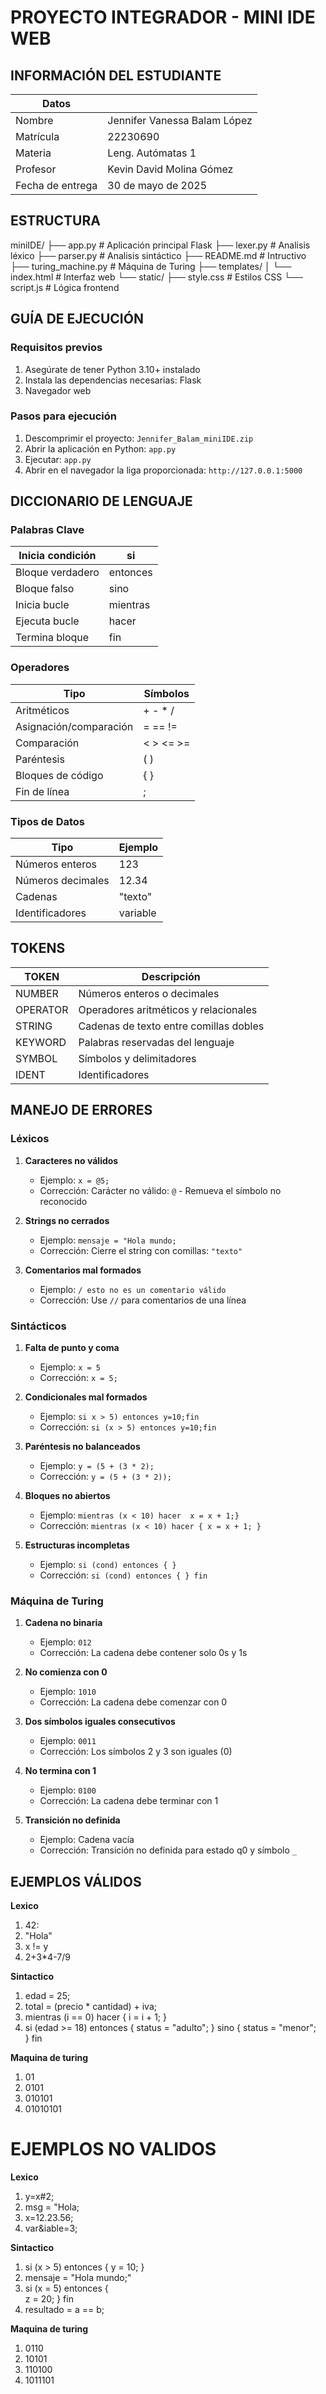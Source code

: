 # PROYECTO INTEGRADOR - MINI IDE WEB   

## INFORMACIÓN DEL ESTUDIANTE  


| **Datos**       |                                    |
|-----------------|------------------------------------|
| Nombre          | Jennifer Vanessa Balam López       |
| Matrícula       | 22230690                           |
| Materia         | Leng. Autómatas 1                  |
| Profesor        | Kevin David Molina Gómez           |
| Fecha de entrega| 30 de mayo de 2025                 |


## ESTRUCTURA 

miniIDE/
├── app.py # Aplicación principal Flask
├── lexer.py # Analisis léxico
├── parser.py # Analisis sintáctico
├── README.md # Intructivo
├── turing_machine.py # Máquina de Turing
├── templates/
│ └── index.html # Interfaz web
└── static/
├── style.css # Estilos CSS
└── script.js # Lógica frontend


## GUÍA DE EJECUCIÓN  

### Requisitos previos
1. Asegúrate de tener Python 3.10+ instalado
2. Instala las dependencias necesarias: Flask 
3. Navegador web 

### Pasos para ejecución 
1. Descomprimir el proyecto: `Jennifer_Balam_miniIDE.zip`
2. Abrir la aplicación en Python: `app.py`
3. Ejecutar: `app.py`
4. Abrir en el navegador la liga proporcionada: `http://127.0.0.1:5000`

## DICCIONARIO DE LENGUAJE 

### Palabras Clave

| Inicia condición      | si          |
|-----------------------|-------------|
| Bloque verdadero      | entonces    |
| Bloque falso          | sino        |
| Inicia bucle          | mientras    |
| Ejecuta bucle         | hacer       |
| Termina bloque        | fin         |

### Operadores

| Tipo                     | Símbolos               |
|--------------------------|------------------------|
| Aritméticos              | + - * /                |
| Asignación/comparación   | = == !=                |
| Comparación              | < > <= >=              |
| Paréntesis               | ( )                    |
| Bloques de código        | { }                    |
| Fin de línea             | ;                      |

### Tipos de Datos

| Tipo                    | Ejemplo                 |
|-------------------------|-------------------------|
| Números enteros         | 123                     |
| Números decimales       | 12.34                   |
| Cadenas                 | "texto"                 |
| Identificadores         | variable                |

## TOKENS

| **TOKEN** | **Descripción**                                             |
|----------|-------------------------------------------------------------|
| NUMBER   | Números enteros o decimales                                 |
| OPERATOR | Operadores aritméticos y relacionales                       |
| STRING   | Cadenas de texto entre comillas dobles                      |
| KEYWORD  | Palabras reservadas del lenguaje                            |
| SYMBOL   | Símbolos y delimitadores                                    |
| IDENT    | Identificadores                                             |

## MANEJO DE ERRORES 

### Léxicos

1. **Caracteres no válidos**  
   - Ejemplo: `x = @5;`  
   - Corrección: Carácter no válido: `@` - Remueva el símbolo no reconocido

2. **Strings no cerrados**  
   - Ejemplo: `mensaje = "Hola mundo;`  
   - Corrección: Cierre el string con comillas: `"texto"`

3. **Comentarios mal formados**  
   - Ejemplo: `/ esto no es un comentario válido`  
   - Corrección: Use `//` para comentarios de una línea

### Sintácticos

1. **Falta de punto y coma**  
   - Ejemplo: `x = 5`  
   - Corrección: `x = 5;`

2. **Condicionales mal formados**  
   - Ejemplo: `si x > 5) entonces y=10;fin`  
   - Corrección: `si (x > 5) entonces y=10;fin`

3. **Paréntesis no balanceados**  
   - Ejemplo: `y = (5 + (3 * 2);`  
   - Corrección: `y = (5 + (3 * 2));`

4. **Bloques no abiertos**  
   - Ejemplo: `mientras (x < 10) hacer  x = x + 1;}`  
   - Corrección: `mientras (x < 10) hacer { x = x + 1; }`

5. **Estructuras incompletas**  
   - Ejemplo: `si (cond) entonces { }`  
   - Corrección: `si (cond) entonces { } fin`

### Máquina de Turing

1. **Cadena no binaria**  
   - Ejemplo: `012`  
   - Corrección: La cadena debe contener solo 0s y 1s

2. **No comienza con 0**  
   - Ejemplo: `1010`  
   - Corrección: La cadena debe comenzar con 0

3. **Dos símbolos iguales consecutivos**  
   - Ejemplo: `0011`  
   - Corrección: Los símbolos 2 y 3 son iguales (0)

4. **No termina con 1**  
   - Ejemplo: `0100`  
   - Corrección: La cadena debe terminar con 1

5. **Transición no definida**  
   - Ejemplo: Cadena vacía  
   - Corrección: Transición no definida para estado q0 y símbolo `_`

## EJEMPLOS VÁLIDOS

**Lexico**
1. 42:
2. "Hola"
3. x != y
4. 2+3*4-7/9

**Sintactico**
1. edad = 25;
2. total = (precio * cantidad) + iva;
3. mientras (i == 0) hacer {
    i = i + 1;
}
4. si (edad >= 18) entonces {
    status = "adulto"; 
} sino {
    status = "menor";  
} fin

**Maquina de turing**
1. 01
2. 0101
3. 010101
4. 01010101


# EJEMPLOS NO VALIDOS
**Lexico**
1. y=x#2;
2. msg = "Hola;
3. x=12.23.56;
4. var&iable=3;

**Sintactico**
1. si (x > 5) entonces {
    y = 10;
}  
2. mensaje = "Hola mundo;"
3. si (x = 5) entonces {  
    z = 20;
} fin
4. resultado = a == b;  

**Maquina de turing**
1. 0110
2. 10101
3. 110100
4. 1011101

